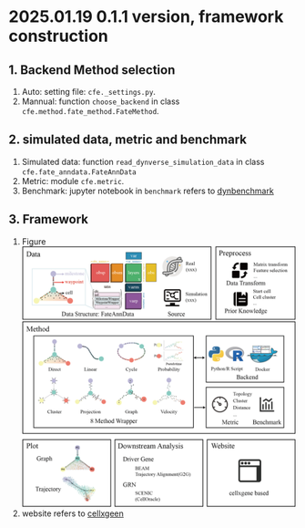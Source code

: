 # 2025.01.19 0.1.1 version, framework construction

## 1. Backend Method selection
1. Auto: setting file: `cfe._settings.py`.
2. Mannual: function `choose_backend` in  class `cfe.method.fate_method.FateMethod`.

## 2. simulated data, metric and benchmark

1. Simulated data: function `read_dynverse_simulation_data` in class `cfe.fate_anndata.FateAnnData`
2. Metric: module `cfe.metric`.
3. Benchmark: jupyter notebook in `benchmark` refers to [dynbenchmark](https://github.com/dynverse/dynbenchmark)

## 3. Framework
1. Figure
   ![figure](../img/framework.png)
2. website refers to [cellxgeen](https://github.com/chanzuckerberg/cellxgene)
